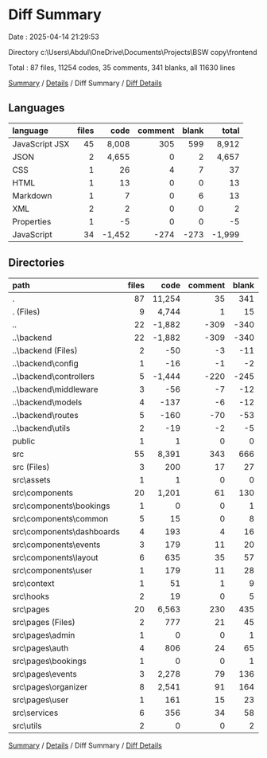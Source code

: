 # Diff Summary

Date : 2025-04-14 21:29:53

Directory c:\\Users\\Abdul\\OneDrive\\Documents\\Projects\\BSW copy\\frontend

Total : 87 files,  11254 codes, 35 comments, 341 blanks, all 11630 lines

[Summary](results.md) / [Details](details.md) / Diff Summary / [Diff Details](diff-details.md)

## Languages
| language | files | code | comment | blank | total |
| :--- | ---: | ---: | ---: | ---: | ---: |
| JavaScript JSX | 45 | 8,008 | 305 | 599 | 8,912 |
| JSON | 2 | 4,655 | 0 | 2 | 4,657 |
| CSS | 1 | 26 | 4 | 7 | 37 |
| HTML | 1 | 13 | 0 | 0 | 13 |
| Markdown | 1 | 7 | 0 | 6 | 13 |
| XML | 2 | 2 | 0 | 0 | 2 |
| Properties | 1 | -5 | 0 | 0 | -5 |
| JavaScript | 34 | -1,452 | -274 | -273 | -1,999 |

## Directories
| path | files | code | comment | blank | total |
| :--- | ---: | ---: | ---: | ---: | ---: |
| . | 87 | 11,254 | 35 | 341 | 11,630 |
| . (Files) | 9 | 4,744 | 1 | 15 | 4,760 |
| .. | 22 | -1,882 | -309 | -340 | -2,531 |
| ..\\backend | 22 | -1,882 | -309 | -340 | -2,531 |
| ..\\backend (Files) | 2 | -50 | -3 | -11 | -64 |
| ..\\backend\\config | 1 | -16 | -1 | -2 | -19 |
| ..\\backend\\controllers | 5 | -1,444 | -220 | -245 | -1,909 |
| ..\\backend\\middleware | 3 | -56 | -7 | -12 | -75 |
| ..\\backend\\models | 4 | -137 | -6 | -12 | -155 |
| ..\\backend\\routes | 5 | -160 | -70 | -53 | -283 |
| ..\\backend\\utils | 2 | -19 | -2 | -5 | -26 |
| public | 1 | 1 | 0 | 0 | 1 |
| src | 55 | 8,391 | 343 | 666 | 9,400 |
| src (Files) | 3 | 200 | 17 | 27 | 244 |
| src\\assets | 1 | 1 | 0 | 0 | 1 |
| src\\components | 20 | 1,201 | 61 | 130 | 1,392 |
| src\\components\\bookings | 1 | 0 | 0 | 1 | 1 |
| src\\components\\common | 5 | 15 | 0 | 8 | 23 |
| src\\components\\dashboards | 4 | 193 | 4 | 16 | 213 |
| src\\components\\events | 3 | 179 | 11 | 20 | 210 |
| src\\components\\layout | 6 | 635 | 35 | 57 | 727 |
| src\\components\\user | 1 | 179 | 11 | 28 | 218 |
| src\\context | 1 | 51 | 1 | 9 | 61 |
| src\\hooks | 2 | 19 | 0 | 5 | 24 |
| src\\pages | 20 | 6,563 | 230 | 435 | 7,228 |
| src\\pages (Files) | 2 | 777 | 21 | 45 | 843 |
| src\\pages\\admin | 1 | 0 | 0 | 1 | 1 |
| src\\pages\\auth | 4 | 806 | 24 | 65 | 895 |
| src\\pages\\bookings | 1 | 0 | 0 | 1 | 1 |
| src\\pages\\events | 3 | 2,278 | 79 | 136 | 2,493 |
| src\\pages\\organizer | 8 | 2,541 | 91 | 164 | 2,796 |
| src\\pages\\user | 1 | 161 | 15 | 23 | 199 |
| src\\services | 6 | 356 | 34 | 58 | 448 |
| src\\utils | 2 | 0 | 0 | 2 | 2 |

[Summary](results.md) / [Details](details.md) / Diff Summary / [Diff Details](diff-details.md)